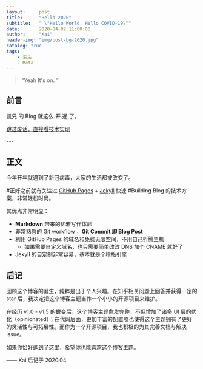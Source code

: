 ```yaml
---
layout:     post
title:      "Hello 2020"
subtitle:   " \"Hello World, Hello COVID-19\""
date:       2020-04-02 11:00:00
author:     "Kai"
header-img: "img/post-bg-2020.jpg"
catalog: true
tags:
    - 生活
    - Meta
---
```


> “Yeah It's on. ”


## 前言

凯兄 的 Blog 就这么.开.通,了。

[跳过废话，直接看技术实现 ](#build)





<p id = "build"></p>
---

## 正文

今年开年就遇到了新冠病毒，大家的生活都被改变了。

#正好之前就有关注过 [GitHub Pages](https://pages.github.com/) + [Jekyll](http://jekyllrb.com/) 快速 #Building Blog 的技术方案，非常轻松时尚。

其优点非常明显：

* **Markdown** 带来的优雅写作体验
* 非常熟悉的 Git workflow ，**Git Commit 即 Blog Post**
* 利用 GitHub Pages 的域名和免费无限空间，不用自己折腾主机
	* 如果需要自定义域名，也只需要简单改改 DNS 加个 CNAME 就好了
* Jekyll 的自定制非常容易，基本就是个模版引擎



## 后记

回顾这个博客的诞生，纯粹是出于个人兴趣。在知乎相关问题上回答并获得一定的 star 后，我决定把这个博客主题当作一个小小的开源项目来维护。

在经历 v1.0 - v1.5 的蜕变后，这个博客主题愈发完整，不但增加了诸多 UI 层的优化（opinionated）；在代码层面，更加丰富的配置项也使得这个主题拥有了更好的灵活性与可拓展性。而作为一个开源项目，我也积极的为其完善文档与解决 issue。

如果你恰好逛到了这里，希望你也能喜欢这个博客主题。

—— Kai 后记于 2020.04
